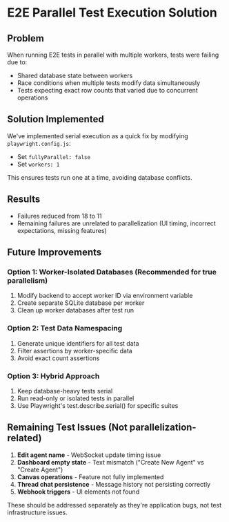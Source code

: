 # E2E Parallel Test Execution Solution

## Problem
When running E2E tests in parallel with multiple workers, tests were failing due to:
- Shared database state between workers
- Race conditions when multiple tests modify data simultaneously
- Tests expecting exact row counts that varied due to concurrent operations

## Solution Implemented
We've implemented serial execution as a quick fix by modifying `playwright.config.js`:
- Set `fullyParallel: false`
- Set `workers: 1`

This ensures tests run one at a time, avoiding database conflicts.

## Results
- Failures reduced from 18 to 11
- Remaining failures are unrelated to parallelization (UI timing, incorrect expectations, missing features)

## Future Improvements

### Option 1: Worker-Isolated Databases (Recommended for true parallelism)
1. Modify backend to accept worker ID via environment variable
2. Create separate SQLite database per worker
3. Clean up worker databases after test run

### Option 2: Test Data Namespacing
1. Generate unique identifiers for all test data
2. Filter assertions by worker-specific data
3. Avoid exact count assertions

### Option 3: Hybrid Approach
1. Keep database-heavy tests serial
2. Run read-only or isolated tests in parallel
3. Use Playwright's test.describe.serial() for specific suites

## Remaining Test Issues (Not parallelization-related)
1. **Edit agent name** - WebSocket update timing issue
2. **Dashboard empty state** - Text mismatch ("Create New Agent" vs "Create Agent")
3. **Canvas operations** - Feature not fully implemented
4. **Thread chat persistence** - Message history not persisting correctly
5. **Webhook triggers** - UI elements not found

These should be addressed separately as they're application bugs, not test infrastructure issues.
